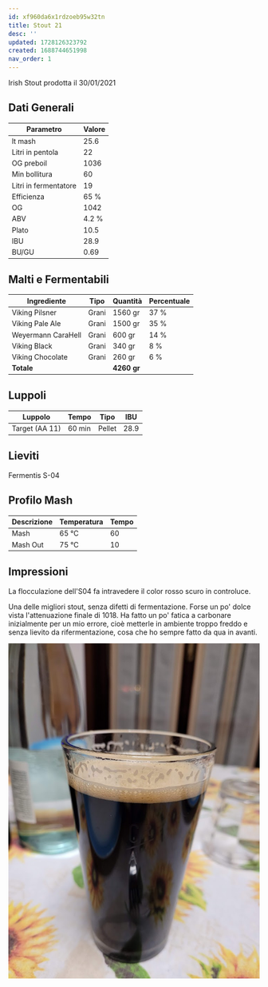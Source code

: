 ```yaml
---
id: xf960da6x1rdzoeb95w32tn
title: Stout 21
desc: ''
updated: 1728126323792
created: 1688744651998
nav_order: 1
---
```

Irish Stout prodotta il 30/01/2021

## Dati Generali

| Parametro             | Valore |
| --------------------- | ------ |
| lt mash               | 25.6   |
| Litri in pentola      | 22     |
| OG preboil            | 1036   |
| Min bollitura         | 60     |
| Litri in fermentatore | 19     |
| Efficienza            | 65 %   |
| OG                    | 1042   |
| ABV                   | 4.2 %  |
| Plato                 | 10.5   |
| IBU                   | 28.9   |
| BU/GU                 | 0.69   |

## Malti e Fermentabili

| Ingrediente        | Tipo  | Quantità    | Percentuale |
| ------------------ | ----- | ----------- | ----------- |
| Viking Pilsner     | Grani | 1560 gr     | 37 %        |
| Viking Pale Ale    | Grani | 1500 gr     | 35 %        |
| Weyermann CaraHell | Grani | 600 gr      | 14 %        |
| Viking Black       | Grani | 340 gr      | 8 %         |
| Viking Chocolate   | Grani | 260 gr      | 6 %         |
| **Totale**         |       | **4260 gr** |             |

## Luppoli

| Luppolo        | Tempo  | Tipo   | IBU  |
| -------------- | ------ | ------ | ---- |
| Target (AA 11) | 60 min | Pellet | 28.9 |

## Lieviti

Fermentis S-04

## Profilo Mash

| Descrizione | Temperatura | Tempo |
| ----------- | ----------- | ----- |
| Mash      | 65 °C       | 60    |
| Mash Out    | 75 °C       | 10    |

## Impressioni

La flocculazione dell'S04 fa intravedere il color rosso scuro in controluce.

Una delle migliori stout, senza difetti di fermentazione. Forse un po' dolce vista l'attenuazione finale di 1018. Ha fatto un po' fatica a carbonare inizialmente per un mio errore, cioè metterle in ambiente troppo freddo e senza lievito da rifermentazione, cosa che ho sempre fatto da qua in avanti.

![stout](./assets/images/2024-09-20-22-15-49.png)
